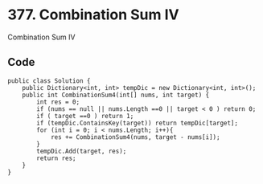 # 377. Combination Sum IV
Combination Sum IV

## Code
    public class Solution {
        public Dictionary<int, int> tempDic = new Dictionary<int, int>();
        public int CombinationSum4(int[] nums, int target) {
            int res = 0;
            if (nums == null || nums.Length ==0 || target < 0 ) return 0;
            if ( target ==0 ) return 1;
            if (tempDic.ContainsKey(target)) return tempDic[target];
            for (int i = 0; i < nums.Length; i++){
                res += CombinationSum4(nums, target - nums[i]);
            }
            tempDic.Add(target, res);
            return res;
        }
    }